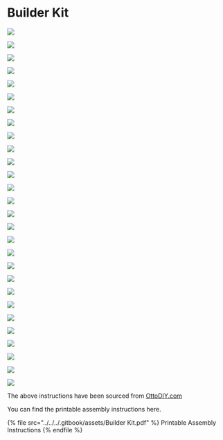 # Builder Kit

![](<../../../.gitbook/assets/Screenshot\_1 (2).png>)

![](<../../../.gitbook/assets/Screenshot\_2 (4).png>)

![](<../../../.gitbook/assets/Screenshot\_3 (2).png>)

![](<../../../.gitbook/assets/Screenshot\_4 (2).png>)

![](<../../../.gitbook/assets/Screenshot\_5 (3).png>)

![](../../../.gitbook/assets/Screenshot\_6.png)

![](<../../../.gitbook/assets/Screenshot\_7 (2).png>)

![](<../../../.gitbook/assets/Screenshot\_8 (1).png>)

![](../../../.gitbook/assets/Screenshot\_9.png)

![](<../../../.gitbook/assets/Screenshot\_10 (1).png>)

![](<../../../.gitbook/assets/Screenshot\_11 (1).png>)

![](<../../../.gitbook/assets/Screenshot\_12 (2).png>)

![](<../../../.gitbook/assets/Screenshot\_13 (1).png>)

![](<../../../.gitbook/assets/Screenshot\_14 (3).png>)

![](<../../../.gitbook/assets/Screenshot\_15 (1).png>)

![](<../../../.gitbook/assets/Screenshot\_16 (3).png>)

![](<../../../.gitbook/assets/Screenshot\_17 (3).png>)

![](<../../../.gitbook/assets/Screenshot\_18 (1).png>)

![](<../../../.gitbook/assets/Screenshot\_19 (1).png>)

![](../../../.gitbook/assets/Screenshot\_20.png)

![](<../../../.gitbook/assets/Screenshot\_21 (2).png>)

![](../../../.gitbook/assets/Screenshot\_22.png)

![](../../../.gitbook/assets/Screenshot\_23.png)

![](<../../../.gitbook/assets/Screenshot\_24 (3).png>)

![](<../../../.gitbook/assets/Screenshot\_25 (3).png>)

![](<../../../.gitbook/assets/Screenshot\_26 (2).png>)

![](<../../../.gitbook/assets/Screenshot\_27 (2).png>)

![](<../../../.gitbook/assets/Screenshot\_28 (1).png>)

The above instructions have been sourced from [OttoDIY.com](https://www.ottodiy.com/)

You can find the printable assembly instructions here.

{% file src="../../../.gitbook/assets/Builder Kit.pdf" %}
Printable Assembly Instructions
{% endfile %}

